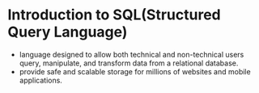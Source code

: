 # Introduction to SQL(Structured Query Language)
  -  language designed to allow both technical and non-technical users query, manipulate, and transform data from a relational database.
  -  provide safe and scalable storage for millions of websites and mobile applications.
